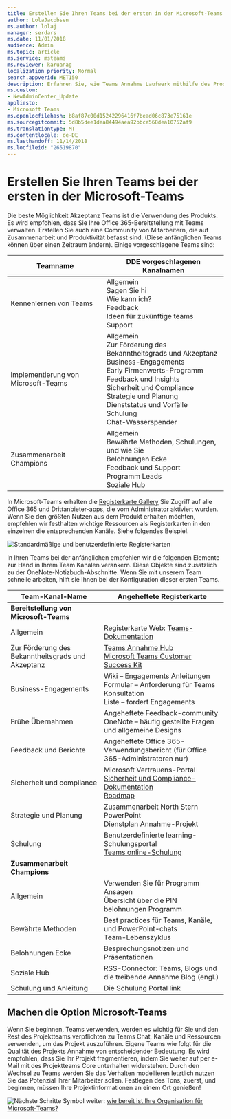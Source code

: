 ```yaml
---
title: Erstellen Sie Ihren Teams bei der ersten in der Microsoft-Teams
author: LolaJacobsen
ms.author: lolaj
manager: serdars
ms.date: 11/01/2018
audience: Admin
ms.topic: article
ms.service: msteams
ms.reviewer: karuanag
localization_priority: Normal
search.appverid: MET150
description: Erfahren Sie, wie Teams Annahme Laufwerk mithilfe des Produkts.
ms.custom:
- NewAdminCenter_Update
appliesto:
- Microsoft Teams
ms.openlocfilehash: b8af87c00d15242296416f7bead06c873e75161e
ms.sourcegitcommit: 5d8b5dee1dea84494aea92bbce568dea10752af9
ms.translationtype: MT
ms.contentlocale: de-DE
ms.lasthandoff: 11/14/2018
ms.locfileid: "26519870"
---
```

# <a name="create-your-first-teams-in-microsoft-teams"></a>Erstellen Sie Ihren Teams bei der ersten in der Microsoft-Teams

Die beste Möglichkeit Akzeptanz Teams ist die Verwendung des Produkts. Es wird empfohlen, dass Sie Ihre Office 365-Bereitstellung mit Teams verwalten. Erstellen Sie auch eine Community von Mitarbeitern, die auf Zusammenarbeit und Produktivität befasst sind. (Diese anfänglichen Teams können über einen Zeitraum ändern). Einige vorgeschlagene Teams sind:

| Teamname | DDE vorgeschlagenen Kanalnamen |
| --------- | ---------------------- |
| Kennenlernen von Teams | Allgemein</br> Sagen Sie hi</br> Wie kann ich?</br>Feedback </br> Ideen für zukünftige teams </br> Support |
| Implementierung von Microsoft-Teams | Allgemein <br/> Zur Förderung des Bekanntheitsgrads und Akzeptanz <br/> Business-Engagements <br/> Early Firmenwerts-Programm <br/> Feedback und Insights <br/> Sicherheit und Compliance <br/> Strategie und Planung <br/> Dienststatus und Vorfälle <br/> Schulung <br/> Chat-Wasserspender |
| Zusammenarbeit Champions | Allgemein <br/> Bewährte Methoden, Schulungen, und wie Sie <br/> Belohnungen Ecke <br/> Feedback und Support <br/> Programm Leads <br/> Soziale Hub |

In Microsoft-Teams erhalten die [Registerkarte Gallery](https://docs.microsoft.com/en-us/microsoftteams/platform/concepts/tabs/tabs-overview) Sie Zugriff auf alle Office 365 und Drittanbieter-apps, die vom Administrator aktiviert wurden. Wenn Sie den größten Nutzen aus dem Produkt erhalten möchten, empfehlen wir festhalten wichtige Ressourcen als Registerkarten in den einzelnen die entsprechenden Kanäle. Siehe folgendes Beispiel.

![Standardmäßige und benutzerdefinierte Registerkarten](media/teams-adoption-tab-example.png)

In Ihren Teams bei der anfänglichen empfehlen wir die folgenden Elemente zur Hand in Ihrem Team Kanälen verankern. Diese Objekte sind zusätzlich zu der OneNote-Notizbuch-Abschnitte. Wenn Sie mit unserem Team schnelle arbeiten, hilft sie Ihnen bei der Konfiguration dieser ersten Teams. 

|Team-Kanal-Name | Angeheftete Registerkarte |
|----------------- | ---------- |
| **Bereitstellung von Microsoft-Teams** ||
| Allgemein | Registerkarte Web: [Teams-Dokumentation](https://aka.ms/SuccessWithTeams) |
| Zur Förderung des Bekanntheitsgrads und Akzeptanz | [Teams Annahme Hub](https://aka.ms/DriveTeamsAdoption)<br/>[Microsoft Teams Customer Success Kit](https://download.microsoft.com/download/A/E/9/AE984CD4-CF4B-41E7-9ABD-6735E3F01897/MicrosoftTeamsCustomerSuccessKit.zip)|
| Business-Engagements | Wiki – Engagements Anleitungen<br/>Formular – Anforderung für Teams Konsultation<br/>Liste – fordert Engagements |
|Frühe Übernahmen | Angeheftete Feedback-community <br/> OneNote – häufig gestellte Fragen und allgemeine Designs |
| Feedback und Berichte | Angeheftete Office 365-Verwendungsbericht (für Office 365-Administratoren nur) |
| Sicherheit und compliance | Microsoft Vertrauens-Portal <br/> [Sicherheit und Compliance-Dokumentation](https://docs.microsoft.com/en-us/office365/securitycompliance/index)<br/> [Roadmap](https://docs.microsoft.com/office365/securitycompliance/security-roadmap) |
| Strategie und Planung | Zusammenarbeit North Stern PowerPoint <br/> Dienstplan Annahme-Projekt |
| Schulung | Benutzerdefinierte learning-Schulungsportal <br/> [Teams online-Schulung](https://aka.ms/TeamsTraining) |
| **Zusammenarbeit Champions**|  |
| Allgemein | Verwenden Sie für Programm Ansagen <br/> Übersicht über die PIN belohnungen Programm |
| Bewährte Methoden | Best practices für Teams, Kanäle, und PowerPoint-chats <br/> Team-Lebenszyklus |
| Belohnungen Ecke | Besprechungsnotizen und Präsentationen |
| Soziale Hub | RSS-Connector: Teams, Blogs und die treibende Annahme Blog (engl.) |
| Schulung und Anleitung | Die Schulung Portal link |

## <a name="making-the-switch-to-microsoft-teams"></a>Machen die Option Microsoft-Teams

Wenn Sie beginnen, Teams verwenden, werden es wichtig für Sie und den Rest des Projektteams verpflichten zu Teams Chat, Kanäle und Ressourcen verwenden, um das Projekt auszuführen. Eigene Teams wie folgt für die Qualität des Projekts Annahme von entscheidender Bedeutung. Es wird empfohlen, dass Sie Ihr Projekt fragmentieren, indem Sie weiter auf per e-Mail mit des Projektteams Core unterhalten widerstehen. Durch den Wechsel zu Teams werden Sie das Verhalten modellieren letztlich nutzen Sie das Potenzial Ihrer Mitarbeiter sollen. Festlegen des Tons, zuerst, und beginnen, müssen Ihre Projektinformationen an einem Ort genießen!  

![Nächste Schritte Symbol](media/teams-adoption-next-icon.png) weiter: [wie bereit ist Ihre Organisation für Microsoft-Teams?](teams-adoption-assess-readiness.md)